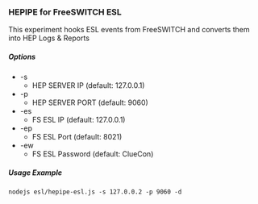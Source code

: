 ### HEPIPE for FreeSWITCH ESL

This experiment hooks ESL events from FreeSWITCH and converts them into HEP Logs & Reports

##### Options

  * -s
    * HEP SERVER IP (default: 127.0.0.1)
  * -p
    * HEP SERVER PORT (default: 9060)
  * -es
    * FS ESL IP (default: 127.0.0.1)
  * -ep
    * FS ESL Port (default: 8021)
  * -ew
    * FS ESL Password (default: ClueCon)

##### Usage Example
```
nodejs esl/hepipe-esl.js -s 127.0.0.2 -p 9060 -d
``` 
